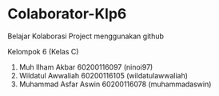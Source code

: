 # Colaborator-Klp6
Belajar Kolaborasi Project menggunakan github

Kelompok 6 (Kelas C)
1. Muh Ilham Akbar 60200116097 (ninoi97)
2. Wildatul Awwaliah 60200116105 (wildatulawwaliah)
3. Muhammad Asfar Aswin 60200116078 (muhammadaswin)
